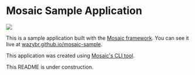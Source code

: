 # Mosaic Sample Application

![](https://github.com/wazybr/mosaic-sample/workflows/Build%20and%20Deploy/badge.svg)

This is a sample application built with the [Mosaic framework](https://github.com/wazybr/mosaic). You can see it live at [wazybr.github.io/mosaic-sample](https://wazybr.github.io/mosaic-sample/).

This application was created using [Mosaic's CLI tool](https://github.com/wazybr/mosaic-cli).

This README is under construction.